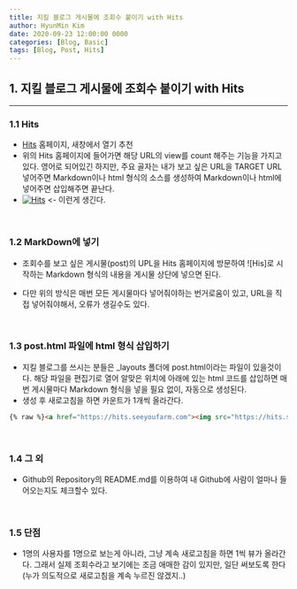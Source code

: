 ```yaml
---
title: 지킬 블로그 게시물에 조회수 붙이기 with Hits
author: HyunMin Kim
date: 2020-09-23 12:00:00 0000
categories: [Blog, Basic]
tags: [Blog, Post, Hits]
---
```


## 1. 지킬 블로그 게시물에 조회수 붙이기 with Hits
---
### 1.1 Hits
- [Hits](https://hits.seeyoufarm.com/) 홈페이지, 새창에서 열기 추천
- 위의 Hits 홈페이지에 들어가면 해당 URL의 view를 count 해주는 기능을 가지고 있다. 영어로 되어있긴 하지만, 주요 골자는 내가 보고 싶은 URL을 TARGET URL 넣어주면 Markdown이나 html 형식의 소스를 생성하여 Markdown이나 html에 넣어주면 삽입해주면 끝난다.
- [![Hits](https://hits.seeyoufarm.com/api/count/incr/badge.svg?url=https%3A%2F%2Fhmkim312.github.io&count_bg=%2379C83D&title_bg=%23555555&icon=&icon_color=%23E7E7E7&title=view&edge_flat=false)](https://hits.seeyoufarm.com) <- 이런게 생긴다.
<br>

### 1.2 MarkDown에 넣기
- 조회수를 보고 싶은 게시물(post)의 UPL을 Hits 홈페이지에 방문하여 ![His]로 시작하는 Markdown 형식의 내용을 게시물 상단에 넣으면 된다.

- 다만 위의 방식은 매번 모든 게시물마다 넣어줘야하는 번거로움이 있고, URL을 직접 넣어줘야해서, 오류가 생길수도 있다.
<br>

### 1.3 post.html 파일에 html 형식 삽입하기
- 지킬 블로그를 쓰시는 분들은 _layouts 폴더에 post.html이라는 파일이 있을것이다. 해당 파일을 편집기로 열어 알맞은 위치에 아래에 있는 html 코드를 삽입하면 매번 게시물마다 Markdown 형식을 넣을 필요 없이, 자동으로 생성된다.
- 생성 후 새로고침을 하면 카운트가 1개씩 올라간다.

```html
{% raw %}<a href="https://hits.seeyoufarm.com"><img src="https://hits.seeyoufarm.com/api/count/incr/badge.svg?url=https://{{ site.url | remove_first: 'https://' | remove_first: 'http://' }}{{ page.url }}%2F&count_bg=%2379C83D&title_bg=%23555555&icon=&icon_color=%23E7E7E7&title=views&edge_flat=false"/></a>{% endraw %} 
```
<br>

### 1.4 그 외
- Github의 Repository의 README.md를 이용하여 내 Github에 사람이 얼마나 들어오는지도 체크할수 있다.
<br>

### 1.5 단점
- 1명의 사용자를 1명으로 보는게 아니라, 그냥 계속 새로고침을 하면 1씩 뷰가 올라간다. 그래서 실제 조회수라고 보기에는 조금 애매한 감이 있지만, 일단 써보도록 한다 (누가 의도적으로 새로고침을 계속 누르진 않겠지..)